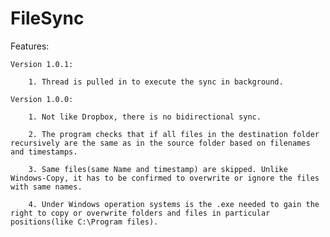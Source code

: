 FileSync
========

Features:

	Version 1.0.1:
	
		1. Thread is pulled in to execute the sync in background. 
		
	Version 1.0.0:

		1. Not like Dropbox, there is no bidirectional sync. 

		2. The program checks that if all files in the destination folder recursively are the same as in the source folder based on filenames and timestamps. 

		3. Same files(same Name and timestamp) are skipped. Unlike Windows-Copy, it has to be confirmed to overwrite or ignore the files with same names.
		
		4. Under Windows operation systems is the .exe needed to gain the right to copy or overwrite folders and files in particular positions(like C:\Program files).
		
		

		
		
